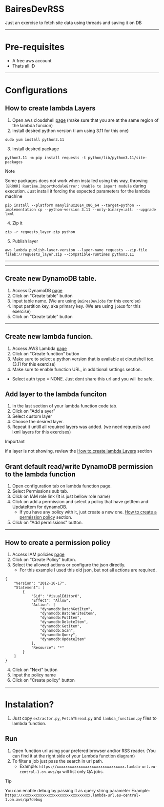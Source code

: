 # BairesDevRSS
Just an exercise to fetch site data using threads and saving it on DB

---
# Pre-requisites
* A free aws account
* Thats all :D

---
# Configurations
<a name="how-to-create-lambda-layers"></a>
## How to create lambda Layers
1. Open aws cloudshell [page](https://console.aws.amazon.com/cloudshell) (make sure that you are at the same region of the lambda funcion)
2. Install desired python version (I am using 3.11 for this one)
```
sudo yum install python3.11
```
3. Install desired package
```
python3.11 -m pip install requests -t python/lib/python3.11/site-packages
```
<a name="unable-to-import-module"></a>
>[!NOTE]
> Some packages does not work when installed using this way, throwing `[ERROR] Runtime.ImportModuleError: Unable to import module` during execution. Just install it forcing the expected parameters for the lambda machine
>```
>pip install --platform manylinux2014_x86_64 --target=python --implementation cp --python-version 3.11 --only-binary=:all: --upgrade lxml
>```

4. Zip it
```
zip -r requests_layer.zip python
```
5. Publish layer
```
aws lambda publish-layer-version --layer-name requests --zip-file fileb://requests_layer.zip --compatible-runtimes python3.11
```

---

---
<a name="create-dynamo-table"></a>
## Create new DynamoDB table.
1. Access DynamoDB [page](https://console.aws.amazon.com/dynamodbv2)
2. Click on "Create table" button
3. Input table name. (We are using `BairesDevJobs` for this exercise)
4. Input partition key, aka primary key. (We are using `jobID` for this exercise)
5. Click on "Create table" button

---
<a name="create-lambda-function"></a>
## Create new lambda funcion.
1. Access AWS Lambda [page](https://console.aws.amazon.com/lambda)
2. Click on "Create function" button
3. Make sure to select a python version that is available at cloudshell too. (3.11 for this exercise)
4. Make sure to enable function URL, in additional settings section.
  - Select auth type = NONE. Just dont share this url and you will be safe.

<a name="add-layer-to-lambda-function"></a>
## Add layer to the lambda funciton
1. In the last section of your lambda function code tab.
2. Click on "Add a ayer"
3. Select custom layer
4. Choose the desired layer.
5. Repeat it untill all required layers was added. (we need requests and lxml layers for this exercises)
> [!IMPORTANT]
> if a layer is not showing, review the [How to create lambda Layers](#how-to-create-lambda-layers) section

<a name="grant-dynamo-permission-to-lambda-function"></a>
## Grant default read/write DynamoDB permission to the lambda function
1. Open configuration tab on lambda function page.
2. Select Permissions sub tab.
3. Click on IAM role link (It is just bellow role name)
4. Click on add a permission and select a policy that have getItem and UpdateItem for dynamoDB.
   - If you have any policy with it, just create a new one. [How to create a permission policy](#how-to-create-a-permission-policy) section.
5. Click on "Add permissions" button.


---
<a name="how-to-create-a-permission-policy"></a>
## How to create a permission policy
1. Access IAM policies [page](https://console.aws.amazon.com/iam/home#/policies)
2. Click on "Create Policy" button.
3. Select the allowed actions or configure the json directly.
   - For this example I used this old json, but not all actions are required.
```
{
	"Version": "2012-10-17",
	"Statement": [
		{
			"Sid": "VisualEditor0",
			"Effect": "Allow",
			"Action": [
				"dynamodb:BatchGetItem",
				"dynamodb:BatchWriteItem",
				"dynamodb:PutItem",
				"dynamodb:DeleteItem",
				"dynamodb:GetItem",
				"dynamodb:Scan",
				"dynamodb:Query",
				"dynamodb:UpdateItem"
			],
			"Resource": "*"
		}
	]
}
```
4. Click on "Next" button
5. Input the policy name
6. Click on "Create policy" button

---
<a name="instalation"></a>
# Instalation?
1. Just copy `extractor.py`, `FetchThread.py` and `lambda_function.py` files to lambda function.

## Run
1. Open function url using your prefered browser and/or RSS reader. (You can find it at the right side of your Lambda function diagram)
2. To filter a job just pass the search in url path.
   - Example: `https://xxxxxxxxxxxxxxxxxxxxxxxxxxxxxxx.lambda-url.eu-central-1.on.aws/qa` will list only QA jobs.
> [!TIP]
> You can enable debug by passing it as query string parameter
> Example: `https://xxxxxxxxxxxxxxxxxxxxxxxxxxxxxxx.lambda-url.eu-central-1.on.aws/qa?debug`
